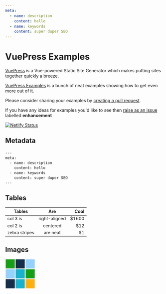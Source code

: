 ```yaml
---
meta:
  - name: description
    content: hello
  - name: keywords
    content: super duper SEO
---
```


# VuePress Examples

[VuePress](https://vuepress.vuejs.org) is a Vue-powered Static Site Generator which makes putting sites together quickly a breeze.

[VuePress Examples](https://vuepress-examples.netlify.com/) is a bunch of neat examples showing how to get even more out of it.

Please consider sharing your examples by [creating a pull request](https://github.com/colwilson/vuepress-examples/pulls).

If you have any ideas for examples you'd like to see then [raise as an issue](https://github.com/colwilson/vuepress-examples/issues/new) labelled **enhancement**

[![Netlify Status](https://api.netlify.com/api/v1/badges/0fc07b48-2a0d-4862-a3f0-585bb9bc77d1/deploy-status)](https://app.netlify.com/sites/vuepress-examples/deploys)

## Metadata

```
---
meta:
  - name: description
    content: hello
  - name: keywords
    content: super duper SEO
---
```

## Tables

| Tables        | Are           | Cool  |
| ------------- |:-------------:| -----:|
| col 3 is      | right-aligned | $1600 |
| col 2 is      | centered      |   $12 |
| zebra stripes | are neat      |    $1 |

## Images

<!-- ![Image from alias](~@assets/favicon.png) -->
![Image from alias](./assets/img/favicon.png)